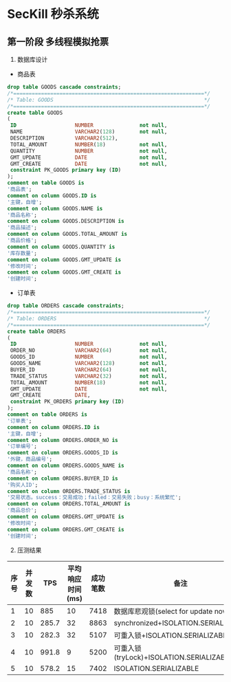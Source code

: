 # SecKill 秒杀系统
## 第一阶段 多线程模拟抢票
 1. 数据库设计
  + 商品表
  ```SQL
  drop table GOODS cascade constraints;
/*==============================================================*/
/* Table: GOODS                                                 */
/*==============================================================*/
create table GOODS 
(
   ID                   NUMBER               not null,
   NAME                 VARCHAR2(128)        not null,
   DESCRIPTION          VARCHAR2(512),
   TOTAL_AMOUNT         NUMBER(18)           not null,
   QUANTITY             NUMBER               not null,
   GMT_UPDATE           DATE                 not null,
   GMT_CREATE           DATE                 not null,
   constraint PK_GOODS primary key (ID)
);
comment on table GOODS is
'商品表';
comment on column GOODS.ID is
'主键，自增';
comment on column GOODS.NAME is
'商品名称';
comment on column GOODS.DESCRIPTION is
'商品描述';
comment on column GOODS.TOTAL_AMOUNT is
'商品价格';
comment on column GOODS.QUANTITY is
'库存数量';
comment on column GOODS.GMT_UPDATE is
'修改时间';
comment on column GOODS.GMT_CREATE is
'创建时间';
  ```
  + 订单表
  ```SQL
  drop table ORDERS cascade constraints;
/*==============================================================*/
/* Table: ORDERS                                                */
/*==============================================================*/
create table ORDERS 
(
   ID                   NUMBER               not null,
   ORDER_NO             VARCHAR2(64)         not null,
   GOODS_ID             NUMBER               not null,
   GOODS_NAME           VARCHAR2(128)        not null,
   BUYER_ID             VARCHAR2(64)         not null,
   TRADE_STATUS         VARCHAR2(32)         not null,
   TOTAL_AMOUNT         NUMBER(18)           not null,
   GMT_UPDATE           DATE                 not null,
   GMT_CREATE           DATE,
   constraint PK_ORDERS primary key (ID)
);
comment on table ORDERS is
'订单表';
comment on column ORDERS.ID is
'主键，自增';
comment on column ORDERS.ORDER_NO is
'订单编号';
comment on column ORDERS.GOODS_ID is
'外键，商品编号';
comment on column ORDERS.GOODS_NAME is
'商品名称';
comment on column ORDERS.BUYER_ID is
'购买人ID';
comment on column ORDERS.TRADE_STATUS is
'交易状态。success：交易成功；failed：交易失败；busy：系统繁忙';
comment on column ORDERS.TOTAL_AMOUNT is
'商品总价';
comment on column ORDERS.GMT_UPDATE is
'修改时间';
comment on column ORDERS.GMT_CREATE is
'创建时间';
  ```
 2. 压测结果
 
|序号|并发数|TPS|平均响应时间(ms)|成功笔数|备注|
|----|-----|---|----------------|--------|---|
|1|10|885|10|7418|数据库悲观锁(select for update nowait)|
|2|10|285.7|32|8863|synchronized+ISOLATION.SERIALIZABLE|
|3|10|282.3|32|5107|可重入锁+ISOLATION.SERIALIZABLE|
|4|10|991.8|9|5200|可重入锁(tryLock)+ISOLATION.SERIALIZABLE|
|5|10|578.2|15|7402|ISOLATION.SERIALIZABLE|

